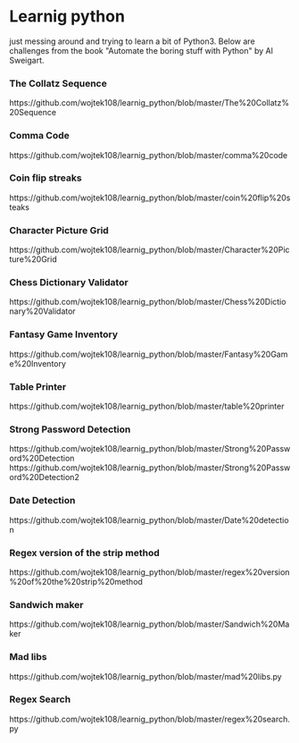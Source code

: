 # Learnig python
just messing around and trying to learn a bit of Python3. Below are challenges from the book "Automate the boring stuff with Python" by Al Sweigart.

<h3>The Collatz Sequence</h3>
https://github.com/wojtek108/learnig_python/blob/master/The%20Collatz%20Sequence



<h3>Comma Code</h3>
https://github.com/wojtek108/learnig_python/blob/master/comma%20code


<h3>Coin flip streaks</h3>
https://github.com/wojtek108/learnig_python/blob/master/coin%20flip%20steaks

<h3>Character Picture Grid</h3>
https://github.com/wojtek108/learnig_python/blob/master/Character%20Picture%20Grid

<h3>Chess Dictionary Validator</h3>
https://github.com/wojtek108/learnig_python/blob/master/Chess%20Dictionary%20Validator

<h3>Fantasy Game Inventory</h3>
https://github.com/wojtek108/learnig_python/blob/master/Fantasy%20Game%20Inventory

<h3>Table Printer</h3>
https://github.com/wojtek108/learnig_python/blob/master/table%20printer

<h3>Strong Password Detection</h3>
https://github.com/wojtek108/learnig_python/blob/master/Strong%20Password%20Detection
https://github.com/wojtek108/learnig_python/blob/master/Strong%20Password%20Detection2

<h3>Date Detection</h3>
https://github.com/wojtek108/learnig_python/blob/master/Date%20detection

<h3>Regex version of the strip method</h3>
https://github.com/wojtek108/learnig_python/blob/master/regex%20version%20of%20the%20strip%20method

<h3>Sandwich maker</h3>
https://github.com/wojtek108/learnig_python/blob/master/Sandwich%20Maker

<h3>Mad libs</h3>
https://github.com/wojtek108/learnig_python/blob/master/mad%20libs.py

<h3>Regex Search</h3>
https://github.com/wojtek108/learnig_python/blob/master/regex%20search.py
